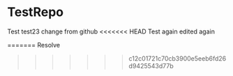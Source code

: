 # TestRepo
Test
test23
change from github
<<<<<<< HEAD
Test again
edited again

=======
Resolve
>>>>>>> c12c01721c70cb3900e5eeb6fd26d9425543d77b


